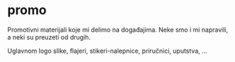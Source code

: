 # promo
Promotivni materijali koje mi delimo na događajima. Neke smo i mi napravili, a neki su preuzeti od drugih.

Uglavnom logo slike, flajeri, stikeri-nalepnice, priručnici, uputstva, ... 
